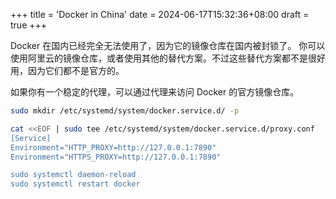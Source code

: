 +++
title = 'Docker in China'
date = 2024-06-17T15:32:36+08:00
draft = true
+++

Docker 在国内已经完全无法使用了，因为它的镜像仓库在国内被封锁了。
你可以使用阿里云的镜像仓库，或者使用其他的替代方案。不过这些替代方案都不是很好用，因为它们都不是官方的。

如果你有一个稳定的代理，可以通过代理来访问 Docker 的官方镜像仓库。

```bash
sudo mkdir /etc/systemd/system/docker.service.d/ -p

cat <<EOF | sudo tee /etc/systemd/system/docker.service.d/proxy.conf
[Service]
Environment="HTTP_PROXY=http://127.0.0.1:7890"
Environment="HTTPS_PROXY=http://127.0.0.1:7890"

sudo systemctl daemon-reload
sudo systemctl restart docker
```


